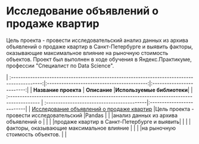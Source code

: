 # Исследование объявлений о продаже квартир
Цель проекта - провести исследовательский анализ данных из архива объявлений о продаже квартир в Санкт-Петербурге и выявить факторы, оказывающие максимальное влияние на рыночную стоимость объектов.
Проект был выполнен в ходе обучения в Яндекс.Практикуме, профессии "Специалист по Data Science".

| :-------------------------------------------------------------------------------------------:|:------------------------------------------:|:-------------------------:|
| **Название проекта**                                                                         | **Описание**                               |**Используемые библиотеки**|
| :------------------------------------------------------------------------------------------- | :------------------------------------------|:--------------------------|
| [Исследование объявлений о продаже квартир](https://github.com/Alexandrayoginya/real_estate) |Цель проекта - провести исследовательский   |Pandas                     |
|                                                                                              |анализ данных из архива объявлений о        |                           |
|                                                                                              |продаже квартир в Санкт-Петербурге и выявить|                           |
|                                                                                              |факторы, оказывающие максимальное влияние   |                           |
|                                                                                              |на рыночную стоимость объектов.             |                           |
                                       
